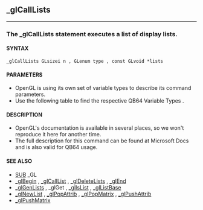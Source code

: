 ## _glCallLists
---

### The _glCallLists statement executes a list of display lists.

#### SYNTAX

`_glCallLists GLsizei n , GLenum type , const GLvoid *lists`

#### PARAMETERS
* OpenGL is using its own set of variable types to describe its command parameters.
* Use the following table to find the respective QB64 Variable Types .


#### DESCRIPTION
* OpenGL's documentation is available in several places, so we won't reproduce it here for another time.
* The full description for this command can be found at Microsoft Docs and is also valid for QB64 usage.


#### SEE ALSO
* [SUB](./SUB.md) _GL
* [_glBegin](./_glBegin.md) , [_glCallList](./_glCallList.md) , [_glDeleteLists](./_glDeleteLists.md) , [_glEnd](./_glEnd.md)
* [_glGenLists](./_glGenLists.md) , _glGet , [_glIsList](./_glIsList.md) , [_glListBase](./_glListBase.md)
* [_glNewList](./_glNewList.md) , [_glPopAttrib](./_glPopAttrib.md) , [_glPopMatrix](./_glPopMatrix.md) , [_glPushAttrib](./_glPushAttrib.md)
* [_glPushMatrix](./_glPushMatrix.md)
